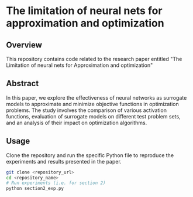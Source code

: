 # The limitation of neural nets for approximation and optimization

## Overview

This repository contains code related to the research paper entitled "The Limitation of neural nets for Approximation and optimization"

## Abstract

In this paper, we explore the effectiveness of neural networks as surrogate models to approximate and minimize objective functions in optimization problems. The study involves the comparison of various activation functions, evaluation of surrogate models on different test problem sets, and an analysis of their impact on optimization algorithms.

## Usage

Clone the repository and run the specific Python file to reproduce the experiments and results presented in the paper.

```bash
git clone <repository_url>
cd <repository_name>
# Run experiments (i.e. for section 2)
python section2_exp.py
